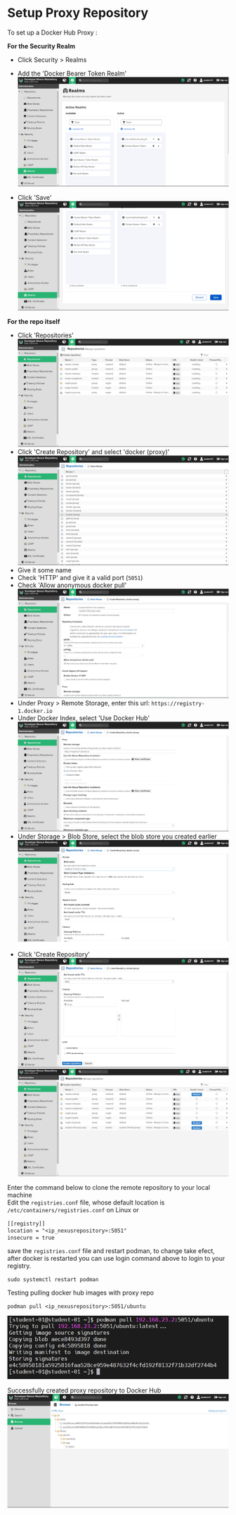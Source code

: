 # Setup Proxy Repository

To set up a Docker Hub Proxy :

**For the Security Realm**
- Click Security > Realms

- Add the 'Docker Bearer Token Realm'
![](/Chapter-3-Nexus/img/proxy-1.png)

- Click 'Save'
![](/Chapter-3-Nexus/img/proxy-2.png)



**For the repo itself**
- Click 'Repositories'
![](/Chapter-3-Nexus/img/proxy-repo-1.png)
- Click 'Create Repository' and select 'docker (proxy)'
![](/Chapter-3-Nexus/img/proxy-repo-2.png)
- Give it some name 
- Check 'HTTP' and give it a valid port (`5051`)
- Check 'Allow anonymous docker pull'
![](/Chapter-3-Nexus/img/proxy-repo-3.png)
- Under Proxy > Remote Storage, enter this url: `https://registry-1.docker.io`
- Under Docker Index, select 'Use Docker Hub'
![](/Chapter-3-Nexus/img/proxy-repo-4.png)
- Under Storage > Blob Store, select the blob store you created earlier 
![](/Chapter-3-Nexus/img/proxy-repo-5.png)
- Click 'Create Repository'
![](/Chapter-3-Nexus/img/proxy-repo-6.png)
![](/Chapter-3-Nexus/img/proxy-repo-7.png)

Enter the command below to clone the remote repository to your local machine <br>
Edit the `registries.conf` file, whose default location is `/etc/containers/registries.conf` on Linux or 

```config
[[registry]]
location = "<ip_nexusrepository>:5051"
insecure = true
```

save the `registries.conf` file and restart podman, to change take efect, after docker is restarted you can use login command above to login to your registry.
```
sudo systemctl restart podman
```



Testing pulling docker hub images with proxy repo
```
podman pull <ip_nexusrepository>:5051/ubuntu
```
![](/Chapter-3-Nexus/img/proxy-repo-8.png)

Successfully created proxy repository to Docker Hub
![](/Chapter-3-Nexus/img/proxy-repo-9.png)